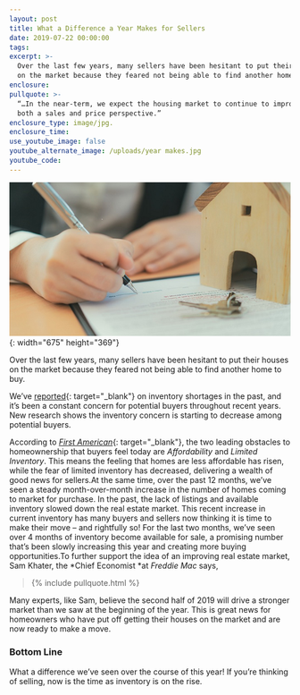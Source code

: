 ```yaml
---
layout: post
title: What a Difference a Year Makes for Sellers
date: 2019-07-22 00:00:00
tags:
excerpt: >-
  Over the last few years, many sellers have been hesitant to put their houses
  on the market because they feared not being able to find another home to buy.
enclosure:
pullquote: >-
  “…In the near-term, we expect the housing market to continue to improve from
  both a sales and price perspective.”
enclosure_type: image/jpg.
enclosure_time:
use_youtube_image: false
youtube_alternate_image: /uploads/year makes.jpg
youtube_code:
---
```


![](/uploads/year-makes-1.jpg){: width="675" height="369"}

Over the last few years, many sellers have been hesitant to put their houses on the market because they feared not being able to find another home to buy.

We’ve&nbsp;[reported](https://www.simplifyingthemarket.com/2018/07/23/lack-of-listings-slowing-down-the-market/?a=493612-8c0dbc3d035ab276a3307c7af975cf8a){: target="_blank"}&nbsp;on inventory shortages in the past, and it’s been a constant concern for potential buyers throughout recent years. New research shows the inventory concern is starting to decrease among potential buyers.

According to&nbsp;[*First American*](https://blog.firstam.com/economics/the-unexpected-surprise-boosting-demand-and-supply-in-2019){: target="_blank"}, the two leading obstacles to homeownership that buyers feel today are&nbsp;*Affordability*&nbsp;and&nbsp;*Limited Inventory*. This means the feeling that homes are less affordable has risen, while the fear of limited inventory has decreased, delivering a wealth of good news for sellers.At the same time, over the past 12 months, we’ve seen a steady month-over-month increase in the number of homes coming to market for purchase. In the past, the lack of listings and available inventory slowed down the real estate market. This recent increase in current inventory has many buyers and sellers now thinking it is time to make their move – and rightfully so\! For the last two months, we’ve seen over 4 months of inventory become available for sale, a promising number that’s been slowly increasing this year and creating more buying opportunities.To further support the idea of an improving real estate market, Sam Khater, the&nbsp;*Chief Economist&nbsp;*at&nbsp;*Freddie Mac*&nbsp;says,

> {% include pullquote.html %}

Many experts, like Sam, believe the second half of 2019 will drive a stronger market than we saw at the beginning of the year. This is great news for homeowners who have put off getting their houses on the market and are now ready to make a move.

### **Bottom Line**

What a difference we’ve seen over the course of this year\! If you’re thinking of selling, now is the time as inventory is on the rise.